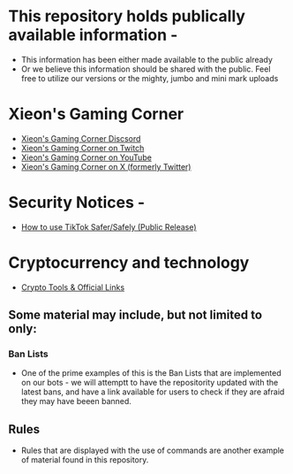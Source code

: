 # This repository holds publically available information -
* This information has been either made available to the public already 
* Or we believe this information should be shared with the public. Feel free to utilize our versions or the mighty, jumbo and mini mark uploads
  
# Xieon's Gaming Corner 
* [Xieon's Gaming Corner Discsord](http://discord.gg/xieon)
* [Xieon's Gaming Corner on Twitch](http://twitch.xieon.co)
* [Xieon's Gaming Corner on YouTube](http://yt.xieon.co)
* [Xieon's Gaming Corner on X (formerly Twitter)](https://twitter.com/XieonGaming)

# Security Notices - 
* [How to use TikTok Safer/Safely (Public Release)](https://github.com/Xieons-Gaming-Corner/public/blob/main/tiktok/readme.md)
# Cryptocurrency and technology 
* [Crypto Tools & Official Links](https://github.com/Xieons-Gaming-Corner/public/blob/main/cryptotools.md)

## Some material may include, but not limited to only: 
### Ban Lists   
- One of the prime examples of this is the Ban Lists that are implemented on our bots - we will attemptt to have the repositority updated with the latest bans, and have a link available for users to check if they are afraid they may have beeen banned. 

## Rules 
- Rules that are displayed with the use of commands are another example of material found in this repository. 

